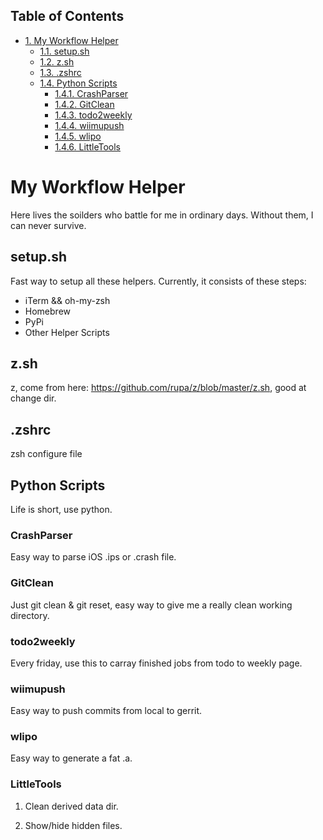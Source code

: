 <div id="table-of-contents">
<h2>Table of Contents</h2>
<div id="text-table-of-contents">
<ul>
<li><a href="#orgheadline13">1. My Workflow Helper</a>
<ul>
<li><a href="#orgheadline1">1.1. setup.sh</a></li>
<li><a href="#orgheadline2">1.2. z.sh</a></li>
<li><a href="#orgheadline3">1.3. .zshrc</a></li>
<li><a href="#orgheadline12">1.4. Python Scripts</a>
<ul>
<li><a href="#orgheadline4">1.4.1. CrashParser</a></li>
<li><a href="#orgheadline5">1.4.2. GitClean</a></li>
<li><a href="#orgheadline6">1.4.3. todo2weekly</a></li>
<li><a href="#orgheadline7">1.4.4. wiimupush</a></li>
<li><a href="#orgheadline8">1.4.5. wlipo</a></li>
<li><a href="#orgheadline11">1.4.6. LittleTools</a></li>
</ul>
</li>
</ul>
</li>
</ul>
</div>
</div>


# My Workflow Helper<a id="orgheadline13"></a>

Here lives the soilders who battle for me in ordinary days. Without them, I can never survive.

## setup.sh<a id="orgheadline1"></a>

Fast way to setup all these helpers. Currently, it consists of these steps:

-   iTerm && oh-my-zsh
-   Homebrew
-   PyPi
-   Other Helper Scripts

## z.sh<a id="orgheadline2"></a>

z, come from here: <https://github.com/rupa/z/blob/master/z.sh>, good at change dir.

## .zshrc<a id="orgheadline3"></a>

zsh configure file

## Python Scripts<a id="orgheadline12"></a>

Life is short, use python.

### CrashParser<a id="orgheadline4"></a>

Easy way to parse iOS .ips or .crash file.

### GitClean<a id="orgheadline5"></a>

Just git clean & git reset, easy way to give me a really clean working directory.

### todo2weekly<a id="orgheadline6"></a>

Every friday, use this to carray finished jobs from todo to weekly page.

### wiimupush<a id="orgheadline7"></a>

Easy way to push commits from local to gerrit.

### wlipo<a id="orgheadline8"></a>

Easy way to generate a fat .a.

### LittleTools<a id="orgheadline11"></a>

1.  Clean derived data dir.

2.  Show/hide hidden files.